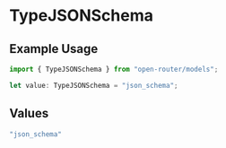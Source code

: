 # TypeJSONSchema

## Example Usage

```typescript
import { TypeJSONSchema } from "open-router/models";

let value: TypeJSONSchema = "json_schema";
```

## Values

```typescript
"json_schema"
```